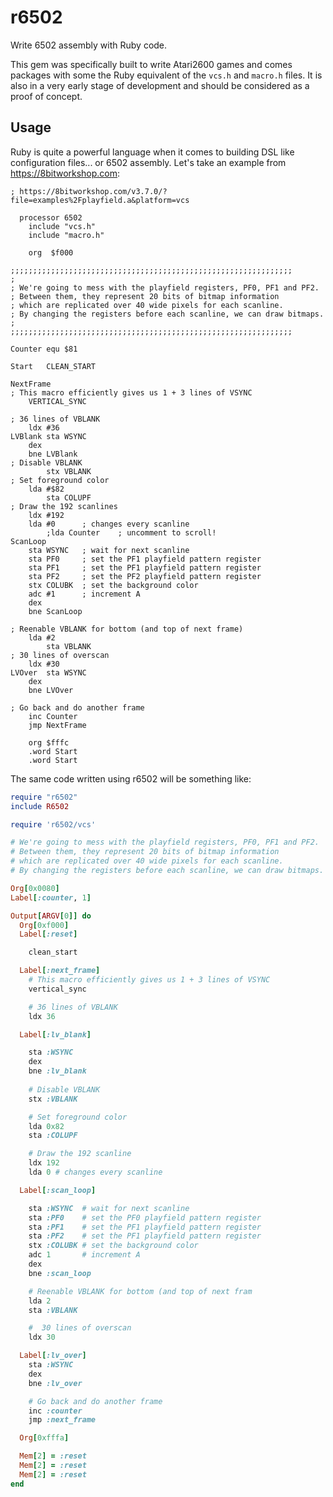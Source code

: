 # r6502

Write 6502 assembly with Ruby code.

This gem was specifically built to write Atari2600 games and comes packages with some the Ruby equivalent of the `vcs.h` and `macro.h` files. It is also in a very early stage
of development and should be considered as a proof of concept.

## Usage

Ruby is quite a powerful language when it comes to building DSL like configuration files... or 6502 assembly. Let's take an example from https://8bitworkshop.com:

```
; https://8bitworkshop.com/v3.7.0/?file=examples%2Fplayfield.a&platform=vcs

  processor 6502
	include "vcs.h"
	include "macro.h"

	org  $f000

;;;;;;;;;;;;;;;;;;;;;;;;;;;;;;;;;;;;;;;;;;;;;;;;;;;;;;;;;;;;;;;
;	
; We're going to mess with the playfield registers, PF0, PF1 and PF2.
; Between them, they represent 20 bits of bitmap information
; which are replicated over 40 wide pixels for each scanline.
; By changing the registers before each scanline, we can draw bitmaps.
;
;;;;;;;;;;;;;;;;;;;;;;;;;;;;;;;;;;;;;;;;;;;;;;;;;;;;;;;;;;;;;;;

Counter	equ $81

Start	CLEAN_START

NextFrame
; This macro efficiently gives us 1 + 3 lines of VSYNC
	VERTICAL_SYNC
	
; 36 lines of VBLANK
	ldx #36
LVBlank	sta WSYNC
	dex
	bne LVBlank
; Disable VBLANK
        stx VBLANK
; Set foreground color
	lda #$82
        sta COLUPF
; Draw the 192 scanlines
	ldx #192
	lda #0		; changes every scanline
        ;lda Counter    ; uncomment to scroll!
ScanLoop
	sta WSYNC	; wait for next scanline
	sta PF0		; set the PF1 playfield pattern register
	sta PF1		; set the PF1 playfield pattern register
	sta PF2		; set the PF2 playfield pattern register
	stx COLUBK	; set the background color
	adc #1		; increment A
	dex
	bne ScanLoop

; Reenable VBLANK for bottom (and top of next frame)
	lda #2
        sta VBLANK
; 30 lines of overscan
	ldx #30
LVOver	sta WSYNC
	dex
	bne LVOver
	
; Go back and do another frame
	inc Counter
	jmp NextFrame
	
	org $fffc
	.word Start
	.word Start
```

The same code written using r6502 will be something like:

```ruby
require "r6502"
include R6502

require 'r6502/vcs'

# We're going to mess with the playfield registers, PF0, PF1 and PF2.
# Between them, they represent 20 bits of bitmap information
# which are replicated over 40 wide pixels for each scanline.
# By changing the registers before each scanline, we can draw bitmaps.

Org[0x0080]
Label[:counter, 1]

Output[ARGV[0]] do
  Org[0xf000]
  Label[:reset]

    clean_start

  Label[:next_frame]
    # This macro efficiently gives us 1 + 3 lines of VSYNC
    vertical_sync

    # 36 lines of VBLANK
    ldx 36

  Label[:lv_blank]

    sta :WSYNC
    dex
    bne :lv_blank
    
    # Disable VBLANK
    stx :VBLANK

    # Set foreground color
    lda 0x82
    sta :COLUPF

    # Draw the 192 scanline
    ldx 192
    lda 0 # changes every scanline

  Label[:scan_loop]

    sta :WSYNC  # wait for next scanline
    sta :PF0    # set the PF0 playfield pattern register
    sta :PF1    # set the PF1 playfield pattern register
    sta :PF2    # set the PF1 playfield pattern register
    stx :COLUBK # set the background color
    adc 1       # increment A
    dex
    bne :scan_loop

    # Reenable VBLANK for bottom (and top of next fram
    lda 2
    sta :VBLANK

    #  30 lines of overscan
    ldx 30

  Label[:lv_over]
    sta :WSYNC
    dex
    bne :lv_over

    # Go back and do another frame
    inc :counter
    jmp :next_frame

  Org[0xfffa]

  Mem[2] = :reset
  Mem[2] = :reset
  Mem[2] = :reset
end
```

